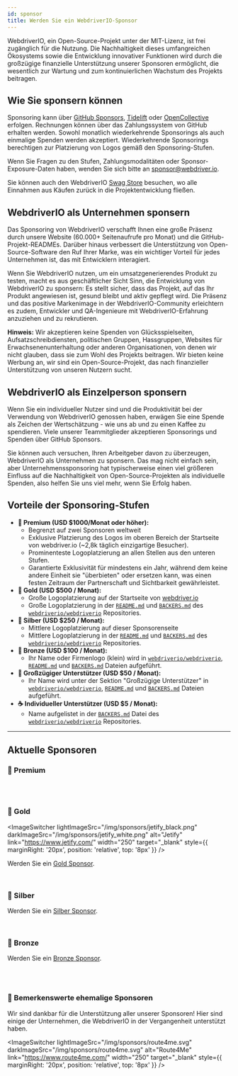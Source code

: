 ```yaml
---
id: sponsor
title: Werden Sie ein WebdriverIO-Sponsor
---
```


WebdriverIO, ein Open-Source-Projekt unter der MIT-Lizenz, ist frei zugänglich für die Nutzung. Die Nachhaltigkeit dieses umfangreichen Ökosystems sowie die Entwicklung innovativer Funktionen wird durch die großzügige finanzielle Unterstützung unserer Sponsoren ermöglicht, die wesentlich zur Wartung und zum kontinuierlichen Wachstum des Projekts beitragen.

## Wie Sie sponsern können​
Sponsoring kann über [GitHub Sponsors](https://github.com/sponsors/webdriverio), [Tidelift](enterprise) oder [OpenCollective](https://opencollective.com/webdriverio) erfolgen. Rechnungen können über das Zahlungssystem von GitHub erhalten werden. Sowohl monatlich wiederkehrende Sponsorings als auch einmalige Spenden werden akzeptiert. Wiederkehrende Sponsorings berechtigen zur Platzierung von Logos gemäß den Sponsoring-Stufen.

Wenn Sie Fragen zu den Stufen, Zahlungsmodalitäten oder Sponsor-Exposure-Daten haben, wenden Sie sich bitte an [sponsor@webdriver.io](mailto:sponsor@webdriver.io).

Sie können auch den WebdriverIO [Swag Store](https://shop.webdriver.io/) besuchen, wo alle Einnahmen aus Käufen zurück in die Projektentwicklung fließen.

## WebdriverIO als Unternehmen sponsern​
Das Sponsoring von WebdriverIO verschafft Ihnen eine große Präsenz durch unsere Website (60.000+ Seitenaufrufe pro Monat) und die GitHub-Projekt-READMEs. Darüber hinaus verbessert die Unterstützung von Open-Source-Software den Ruf Ihrer Marke, was ein wichtiger Vorteil für jedes Unternehmen ist, das mit Entwicklern interagiert.

Wenn Sie WebdriverIO nutzen, um ein umsatzgenerierendes Produkt zu testen, macht es aus geschäftlicher Sicht Sinn, die Entwicklung von WebdriverIO zu sponsern: Es stellt sicher, dass das Projekt, auf das Ihr Produkt angewiesen ist, gesund bleibt und aktiv gepflegt wird. Die Präsenz und das positive Markenimage in der WebdriverIO-Community erleichtern es zudem, Entwickler und QA-Ingenieure mit WebdriverIO-Erfahrung anzuziehen und zu rekrutieren.

__Hinweis:__ Wir akzeptieren keine Spenden von Glücksspielseiten, Aufsatzschreibdiensten, politischen Gruppen, Hassgruppen, Websites für Erwachsenenunterhaltung oder anderen Organisationen, von denen wir nicht glauben, dass sie zum Wohl des Projekts beitragen. Wir bieten keine Werbung an, wir sind ein Open-Source-Projekt, das nach finanzieller Unterstützung von unseren Nutzern sucht.

## WebdriverIO als Einzelperson sponsern​
Wenn Sie ein individueller Nutzer sind und die Produktivität bei der Verwendung von WebdriverIO genossen haben, erwägen Sie eine Spende als Zeichen der Wertschätzung - wie uns ab und zu einen Kaffee zu spendieren. Viele unserer Teammitglieder akzeptieren Sponsorings und Spenden über GitHub Sponsors.

Sie können auch versuchen, Ihren Arbeitgeber davon zu überzeugen, WebdriverIO als Unternehmen zu sponsern. Das mag nicht einfach sein, aber Unternehmenssponsoring hat typischerweise einen viel größeren Einfluss auf die Nachhaltigkeit von Open-Source-Projekten als individuelle Spenden, also helfen Sie uns viel mehr, wenn Sie Erfolg haben.

## Vorteile der Sponsoring-Stufen​

- __💎 Premium (USD $1000/Monat oder höher):__
  - Begrenzt auf zwei Sponsoren weltweit
  - Exklusive Platzierung des Logos im oberen Bereich der Startseite von webdriver.io (~2,8k täglich einzigartige Besucher).
  - Prominenteste Logoplatzierung an allen Stellen aus den unteren Stufen.
  - Garantierte Exklusivität für mindestens ein Jahr, während dem keine andere Einheit sie "überbieten" oder ersetzen kann, was einen festen Zeitraum der Partnerschaft und Sichtbarkeit gewährleistet.
- __🥇 Gold (USD $500 / Monat):__
  - Große Logoplatzierung auf der Startseite von [webdriver.io](https://webdriver.io/)
  - Große Logoplatzierung in der [`README.md`](https://github.com/webdriverio/webdriverio/blob/main/README.md) und [`BACKERS.md`](https://github.com/webdriverio/webdriverio/blob/main/BACKERS.md) des [`webdriverio/webdriverio`](https://github.com/webdriverio/webdriverio) Repositories.
- __🥈 Silber (USD $250 / Monat):__
  - Mittlere Logoplatzierung auf dieser Sponsorenseite
  - Mittlere Logoplatzierung in der [`README.md`](https://github.com/webdriverio/webdriverio/blob/main/README.md) und [`BACKERS.md`](https://github.com/webdriverio/webdriverio/blob/main/BACKERS.md) des [`webdriverio/webdriverio`](https://github.com/webdriverio/webdriverio) Repositories.
- __🥉 Bronze (USD $100 / Monat):__
  - Ihr Name oder Firmenlogo (klein) wird in [`webdriverio/webdriverio`](https://github.com/webdriverio/webdriverio), [`README.md`](https://github.com/webdriverio/webdriverio/blob/main/README.md) und [`BACKERS.md`](https://github.com/webdriverio/webdriverio/blob/main/BACKERS.md) Dateien aufgeführt.
- __🍺 Großzügiger Unterstützer (USD $50 / Monat):__
  - Ihr Name wird unter der Sektion "Großzügige Unterstützer" in [`webdriverio/webdriverio`](https://github.com/webdriverio/webdriverio), [`README.md`](https://github.com/webdriverio/webdriverio/blob/main/README.md) und [`BACKERS.md`](https://github.com/webdriverio/webdriverio/blob/main/BACKERS.md) Dateien aufgeführt.
- __☕️ Individueller Unterstützer (USD $5 / Monat):__
  - Name aufgelistet in der [`BACKERS.md`](https://github.com/webdriverio/webdriverio/blob/main/BACKERS.md) Datei des [`webdriverio/webdriverio`](https://github.com/webdriverio/webdriverio) Repositories.

---

## Aktuelle Sponsoren

### 💎 Premium

<ImageSwitcher
    lightImageSrc="/img/sponsors/browserstack_black.svg"
    darkImageSrc="/img/sponsors/browserstack_white.svg"
    alt="BrowserStack"
    target="_blank"
    link="https://www.browserstack.com/automation-webdriverio"
/>

<br />
<br />

### 🥇 Gold

<ImageSwitcher
    lightImageSrc="/img/sponsors/jetify_black.png"
    darkImageSrc="/img/sponsors/jetify_white.png"
    alt="Jetify"
    link="https://www.jetify.com/"
    width="250"
    target="_blank"
    style={{ marginRight: '20px', position: 'relative', top: '8px' }}
/>

<ImageSwitcher
    lightImageSrc="/img/sponsors/lambdatest_black.svg"
    darkImageSrc="/img/sponsors/lambdatest_white.svg"
    alt="Lambdatest"
    target="_blank"
    link="https://www.lambdatest.com/"
    width="250"
/>

Werden Sie ein [Gold Sponsor](https://opencollective.com/webdriverio/contribute/gold-sponsor-26921/checkout?interval=month&amount=500&contributeAs=me).

<br />

### 🥈 Silber

<ImageSwitcher
    lightImageSrc="/img/sponsors/testingbot.svg"
    darkImageSrc="/img/sponsors/testingbot.svg"
    alt="TestingBot"
    link="https://testingbot.com/"
    width="150"
    target="_blank"
/>

Werden Sie ein [Silber Sponsor](https://opencollective.com/webdriverio/contribute/silver-sponsor-69223/checkout?interval=month&amount=250&contributeAs=me).

<br />

### 🥉 Bronze

<ImageSwitcher
    lightImageSrc="/img/sponsors/eslint_black.svg"
    darkImageSrc="/img/sponsors/eslint_white.svg"
    alt="Eslint"
    target="_blank"
    link="https://eslint.org/"
    width="150"
/>

<ImageSwitcher
    lightImageSrc="/img/sponsors/gridlastic.png"
    darkImageSrc="/img/sponsors/gridlastic.png"
    alt="Gridlastic"
    target="_blank"
    link="https://www.gridlastic.com/webdriverio.html"
    width="150"
/>

Werden Sie ein [Bronze Sponsor](https://opencollective.com/webdriverio/contribute/bronze-sponsor-69224/checkout?interval=month&amount=100&contributeAs=me).

<br />
<br />

### 🙇 Bemerkenswerte ehemalige Sponsoren

Wir sind dankbar für die Unterstützung aller unserer Sponsoren! Hier sind einige der Unternehmen, die WebdriverIO in der Vergangenheit unterstützt haben.

<ImageSwitcher
    lightImageSrc="/img/sponsors/saucelabs_black.svg"
    darkImageSrc="/img/sponsors/saucelabs_white.svg"
    alt="Sauce Labs"
    link="https://saucelabs.com/"
    width="150"
    target="_blank"
/>

<ImageSwitcher
    lightImageSrc="/img/sponsors/route4me.svg"
    darkImageSrc="/img/sponsors/route4me.svg"
    alt="Route4Me"
    link="https://www.route4me.com/"
    width="250"
    target="_blank"
    style={{ marginRight: '20px', position: 'relative', top: '8px' }}
/>